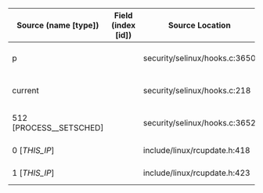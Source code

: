 | Source (name [type])    | Field (index [id]) | Source Location               | Label at Source             |
|-------------------------|--------------------|-------------------------------|-----------------------------|
| p                       |                    | security/selinux/hooks.c:3650 | object, dynamic, input      |
| current                 |                    | security/selinux/hooks.c:218  | subject, dynamic, external  |
| 512 [PROCESS__SETSCHED] |                    | security/selinux/hooks.c:3652 | operation, static, mediator |
| 0 [_THIS_IP_]           |                    | include/linux/rcupdate.h:418  | all, static, external       |
| 1 [_THIS_IP_]           |                    | include/linux/rcupdate.h:423  | all, static, external       |